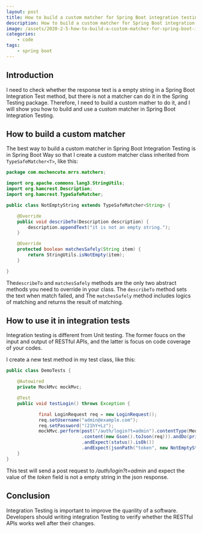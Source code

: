```yaml
---
layout: post
title: How to build a custom matcher for Spring Boot integration testing
description: How to build a custom matcher for Spring Boot integration testing
image: /assets/2020-2-5-how-to-build-a-custom-matcher-for-spring-boot-integration-testing/banner.jpg
categories:
    - code
tags:
    - spring boot
---
```


## Introduction

I need to check whether the response text is a empty string in a Spring Boot Integration Test method, but there is not a matcher can do it in the Spring Testing package. Therefore, I need to build a custom mather to do it, and I will show you how to build and use a custom matcher in Spring Boot Integration Testing.

## How to build a custom matcher

The best way to build a custom matcher in Spring Boot Integration Testing is in Spring Boot Way so that I create a custom matcher class inherited from `TypeSafeMatcher<T>`, like this:

```java
package com.muchencute.mrrs.matchers;

import org.apache.commons.lang3.StringUtils;
import org.hamcrest.Description;
import org.hamcrest.TypeSafeMatcher;

public class NotEmptyString extends TypeSafeMatcher<String> {

    @Override
    public void describeTo(Description description) {
        description.appendText("it is not an empty string.");
    }

    @Override
    protected boolean matchesSafely(String item) {
        return StringUtils.isNotEmpty(item);
    }

}
```

The`describeTo` and `matchesSafely` methods are the only two abstract methods you need to override in your class. The `describeTo` method sets the text when match failed, and The `matchesSafely` method includes logics of matching and returns the result of matching.

## How to use it in integration tests

Integration testing is different from Unit testing. The former foucs on the input and output of RESTful APIs, and the latter is focus on code coverage of your codes.

I create a new test method in my test class, like this:

```java
public class DemoTests {

    @Autowired
    private MockMvc mockMvc;

    @Test
    public void testLogin() throws Exception {

            final LoginRequest req = new LoginRequest();
            req.setUsername("admin@example.com");
            req.setPassword("(21hY+Lz");
            mockMvc.perform(post("/auth/login?t=admin").contentType(MediaType.APPLICATION_JSON)
                            .content(new Gson().toJson(req))).andDo(print())
                            .andExpect(status().isOk())
                            .andExpect(jsonPath("token", new NotEmptyString()));
    }
}
```

This test will send a post request to */auth/login?t=admin* and expect the value of the *token* field is not a empty string in the json response.

## Conclusion

Integration Testing is important to improve the quanlity of a software. Developers should writing integration Testing to verify whether the RESTful APIs works well after their changes.

